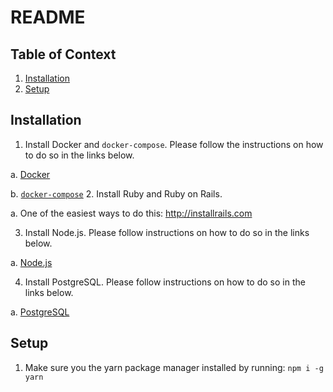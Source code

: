# README

<!-- This README would normally document whatever steps are necessary to get the
application up and running.

Things you may want to cover:

* Ruby version

* System dependencies

* Configuration

* Database creation

* Database initialization

* How to run the test suite

* Services (job queues, cache servers, search engines, etc.)

* Deployment instructions

* ... -->

## Table of Context
1. [Installation](#Installation)
2. [Setup](#Setup)

## Installation
1. Install Docker and `docker-compose`. Please follow the instructions on how to do so in the links below.

  a. [Docker](https://docs.docker.com/install/)

  b. [`docker-compose`](https://docs.docker.com/compose/install/)
2. Install Ruby and Ruby on Rails.

  a. One of the easiest ways to do this: http://installrails.com

3. Install Node.js. Please follow instructions on how to do so in the links below.

  a. [Node.js](https://nodejs.org/en/download/)

4. Install PostgreSQL. Please follow instructions on how to do so in the links below.

  a. [PostgreSQL](https://www.postgresql.org/download/)

## Setup
1. Make sure you the yarn package manager installed by running: `npm i -g yarn`
